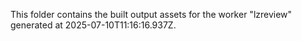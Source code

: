 This folder contains the built output assets for the worker "lzreview" generated at 2025-07-10T11:16:16.937Z.